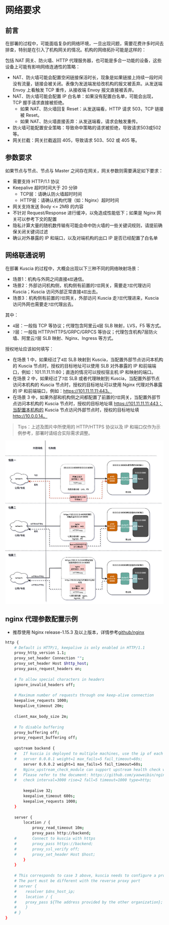 # 网络要求

## 前言

在部署的过程中，可能面临复杂的网络环境，一旦出现问题，需要花费许多时间去排查，特别是在引入了机构网关的情况。机构的网络拓扑可能是这样的：

包括 NAT 网关、防火墙、HTTP 代理服务器，也可能是多合一功能的设备，这些设备上可能有影响网络连通性的策略：
- NAT、防火墙可能会配置空闲链接保活时长，现象是如果链接上持续一段时间没有流量，链接会被关闭。表像为发送端发给改机构的报文被丢弃。从发送端 Envoy 上看触发 TCP 重传，从接收端 Envoy 报文直接被丢弃。
- NAT、防火墙可能会配置 IP 白名单：如果没有配置白名单，可能会出现，TCP 握手请求直接被拒绝。
  - 如果 NAT、防火墙回复 Reset：从发送端看，HTTP 请求 503，TCP 链接被 Reset。
  - 如果 NAT、防火墙直接丢弃：从发送端看，请求会触发重传。
- 防火墙可能配置安全策略：导致命中策略的请求被拒绝，导致请求503或502等。
- 网关拦截：网关拦截返回 405，导致请求 503、502 或 405 等。

## 参数要求

如果节点与节点、节点与 Master 之间存在网关，网关参数则需要满足如下要求：
- 需要支持 HTTP/1.1 协议
- Keepalive 超时时间大于 20 分钟
  - TCP层：请确认防火墙超时时间
  - HTTP层：请确认机构代理（如：Nginx）超时时间
- 网关支持发送 Body <= 2MB 的内容
- 不针对 Request/Response 进行缓冲，以免造成性能低下；如果是 Nginx 网关可以参考下文的配置
- 隐私计算大量的随机数传输有可能会命中防火墙的一些关键词规则，请提前确保关闭关键词过滤
- 确认对外暴露的 IP 和端口，以及对端机构的出口 IP 是否已经配置了白名单

## 网络联通说明

在部署 Kuscia 的过程中，大概会出现以下三种不同的网络映射场景：
- 场景1：机构与外网之间直接`4层`通信。
- 场景2：外部访问机构侧，机构侧有前置的`7层`网关，需要走`7层`代理访问 Kuscia；Kuscia 访问外部正常直接`4层`出去。
- 场景3：机构侧有前置的`7层`网关，外部访问 Kuscia 走`7层`代理进来，Kuscia 访问外网也需要走`7层`代理出去。

其中：
- `4`层：一般指 TCP 等协议；代理包含阿里云`4`层 SLB 映射，LVS，F5 等方式。
- `7`层：一般指 HTTP/HTTPS/GRPC/GRPCS 等协议；代理包含机构7层防火墙、阿里云`7`层 SLB 映射、Nginx、Ingress 等方式。

授权地址应该如何填写：
- 在场景 1 中，如果经过了`4层` SLB 映射到 Kuscia，当配置外部节点访问本机构的 Kuscia 节点时，授权的目标地址可以使用 SLB 对外暴露的 IP 和前端端口，例如：101.11.11.11:80；直连的情况可以授权宿主机 IP 和映射的端口。
- 在场景 2 中，如果经过了`7层` SLB 或者代理映射到 Kuscia，当配置外部节点访问本机构的 Kuscia 节点时，授权的目标地址可以使用 Nginx 代理对外暴露的 IP 和前端端口，例如：https://101.11.11.11:443。
- 在场景 3 中，如果外部和机构侧之间都配置了前置的`7层`网关，当配置外部节点访问本机构的 Kuscia 节点时，授权的目标地址填 https://101.11.11.11:443；当配置本机构的 Kuscia 节点访问外部节点时，授权的目标地址填 http://10.0.0.14。

> Tips：上述及图片中所使用的 HTTP/HTTPS 协议以及 IP 和端口仅作为示例参考，部署时请结合实际需求调整。

![network](../imgs/network.png)

## nginx 代理参数配置示例

- 推荐使用 Nginx release-1.15.3 及以上版本，详情参考[github/nginx](https://github.com/nginx/nginx)

```bash
http {
    # Default is HTTP/1, keepalive is only enabled in HTTP/1.1
    proxy_http_version 1.1;
    proxy_set_header Connection "";
    proxy_set_header Host $http_host;
    proxy_pass_request_headers on;

    # To allow special characters in headers
    ignore_invalid_headers off;

    # Maximum number of requests through one keep-alive connection
    keepalive_requests 1000;
    keepalive_timeout 20m;

    client_max_body_size 2m;

    # To disable buffering
    proxy_buffering off;
    proxy_request_buffering off;

    upstream backend {
    #   If kuscia is deployed to multiple machines, use the ip of each kuscia here
    #   server 0.0.0.1 weight=1 max_fails=5 fail_timeout=60s;
        server 0.0.0.2 weight=1 max_fails=5 fail_timeout=60s;
    #   Nginx_upstream_check_module can support upstream health check with Nginx
    #   Please refer to the document: https://github.com/yaoweibin/nginx_upstream_check_module/tree/master/doc
    #   check interval=3000 rise=2 fall=5 timeout=1000 type=http;

        keepalive 32;
        keepalive_timeout 600s;
        keepalive_requests 1000;
    }

    server {
        location / {
            proxy_read_timeout 10m;
            proxy_pass http://backend;
    #       Connect to kuscia with https
    #       proxy_pass https://backend;
    #       proxy_ssl_verify off;
    #       proxy_set_header Host $host;
        }
    }

    # This corresponds to case 3 above, kuscia needs to configure a proxy when accessing the internet
    # The port must be different with the reverse proxy port
    # server {
    #    resolver $dns_host_ip;
    #    location / {
    #    proxy_pass ${The address provided by the other organization};
    #    }
    # }
}
```